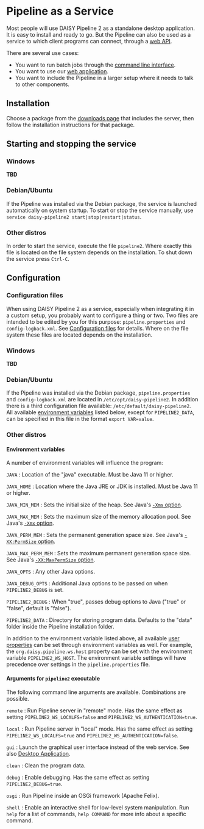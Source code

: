 # Pipeline as a Service

Most people will use DAISY Pipeline 2 as a standalone desktop
application. It is easy to install and ready to go. But the Pipeline
can also be used as a service to which client programs can connect,
through a [web API](WebServiceAPI).

There are several use cases:

- You want to run batch jobs through the
  [command line interface](Command-Line).
- You want to use our
  [web application](https://github.com/daisy/pipeline-webui/wiki/User-Guide/).
- You want to include the Pipeline in a larger setup where it needs to
  talk to other components.

## Installation

Choose a package from the
[downloads page](http://daisy.github.io/pipeline/Download.html) that
includes the server, then follow the installation instructions for
that package.

## Starting and stopping the service

### Windows

**TBD**

### Debian/Ubuntu

If the Pipeline was installed via the Debian package, the service is
launched automatically on system startup. To start or stop the service
manually, use `service daisy-pipeline2 start|stop|restart|status`.

### Other distros

In order to start the service, execute the file `pipeline2`. Where
exactly this file is located on the file system depends on the
installation. To shut down the service press `Ctrl-C`.

## Configuration

### Configuration files

When using DAISY Pipeline 2 as a service, especially when integrating
it in a custom setup, you probably want to configure a thing or
two. Two files are intended to be edited by you for this purpose:
`pipeline.properties` and `config-logback.xml`. See
[Configuration files](Configuration-Files) for details. Where on the
file system these files are located depends on the installation.

### Windows

**TBD**

### Debian/Ubuntu

If the Pipeline was installed via the Debian package,
`pipeline.properties` and `config-logback.xml` are located in
`/etc/opt/daisy-pipeline2`. In addition there is a third configuration
file available: `/etc/default/daisy-pipeline2`. All available
[environment variables](#environment-variables) listed below, except
for `PIPELINE2_DATA`, can be specified in this file in the format
`export VAR=value`.

### Other distros

#### Environment variables

A number of environment variables will influence the program:

`JAVA`
: Location of the "java" executable. Must be Java 11 or higher.

`JAVA_HOME`
: Location where the Java JRE or JDK is installed. Must be Java 11 or higher.

`JAVA_MIN_MEM`
: Sets the initial size of the heap. See Java's
  [`-Xms` option](https://docs.oracle.com/javase/8/docs/technotes/tools/windows/java.html#BABHDABI).

`JAVA_MAX_MEM`
: Sets the maximum size of the memory allocation pool. See Java's
  [`-Xmx` option](https://docs.oracle.com/javase/8/docs/technotes/tools/windows/java.html#BABHDABI).

`JAVA_PERM_MEM`
: Sets the permanent generation space size. See Java's
  [`-XX:PermSize` option](https://docs.oracle.com/javase/8/docs/technotes/tools/windows/java.html#BABDCEGG).

`JAVA_MAX_PERM_MEM`
: Sets the maximum permanent generation space size. See Java's
  [`-XX:MaxPermSize` option](https://docs.oracle.com/javase/8/docs/technotes/tools/windows/java.html#BABDCEGG).

`JAVA_OPTS`
: Any other Java options.

`JAVA_DEBUG_OPTS`
: Additional Java options to be passed on when `PIPELINE2_DEBUG` is set.

`PIPELINE2_DEBUG`
: When "true", passes debug options to Java ("true" or "false", default is "false").

`PIPELINE2_DATA`
: Directory for storing program data. Defaults to the "data" folder inside the Pipeline installation folder.


<!--
- `PIPELINE2_BASE`: what is this for?
- `PIPELINE2_HOME`: will be ignored?
- `PIPELINE2_CONFIG`: will be ignored?
- `MAX_FD`: ?
-->

In addition to the environment variable listed above, all available
[user properties](Configuration-Files/#user-properties) can be set
through environment variables as well. For example, the
`org.daisy.pipeline.ws.host` property can be set with the environment
variable `PIPELINE2_WS_HOST`. The environment variable settings will
have precedence over settings in the `pipeline.properties` file.

#### Arguments for `pipeline2` executable

The following command line arguments are available. Combinations are possible.

`remote`
: Run Pipeline server in "remote" mode. Has the same effect as
  setting `PIPELINE2_WS_LOCALFS=false` and `PIPELINE2_WS_AUTHENTICATION=true`.

`local`
: Run Pipeline server in "local" mode. Has the same effect as setting
  `PIPELINE2_WS_LOCALFS=true` and `PIPELINE2_WS_AUTHENTICATION=false`.

`gui`
: Launch the graphical user interface instead of the web service. See
  also [Desktop Application](http://daisy.github.io/pipeline/Get-Help/User-Guide/Desktop-Application/DAISY-Pipeline-2-User-Guide/).

`clean`
: Clean the program data.

`debug`
: Enable debugging. Has the same effect as setting `PIPELINE2_DEBUG=true`.

`osgi`
: Run Pipeline inside an OSGi framework (Apache Felix).

`shell`
: Enable an interactive shell for low-level system manipulation. Run
  `help` for a list of commands, `help COMMAND` for more info about a
  specific command.
